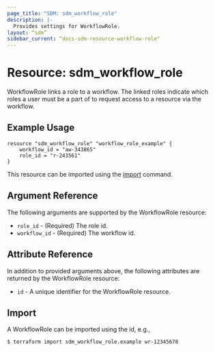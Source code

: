 ```yaml
---
page_title: "SDM: sdm_workflow_role"
description: |-
  Provides settings for WorkflowRole.
layout: “sdm”
sidebar_current: “docs-sdm-resource-workflow-role"
---
```

# Resource: sdm_workflow_role

WorkflowRole links a role to a workflow. The linked roles indicate which roles a user must be a part of
 to request access to a resource via the workflow.
## Example Usage

```hcl
resource "sdm_workflow_role" "workflow_role_example" {
    workflow_id = "aw-343865"
    role_id = "r-243561"
}
```
This resource can be imported using the [import](https://www.terraform.io/docs/cli/commands/import.html) command.
## Argument Reference
The following arguments are supported by the WorkflowRole resource:
* `role_id` - (Required) The role id.
* `workflow_id` - (Required) The workflow id.
## Attribute Reference
In addition to provided arguments above, the following attributes are returned by the WorkflowRole resource:
* `id` - A unique identifier for the WorkflowRole resource.
## Import
A WorkflowRole can be imported using the id, e.g.,

```
$ terraform import sdm_workflow_role.example wr-12345678
```
